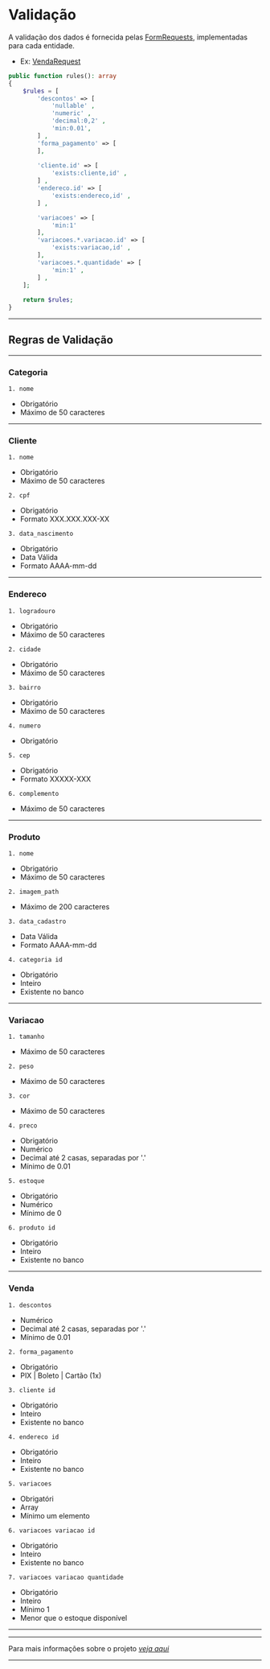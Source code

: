 
# Validação

A validação dos dados é fornecida pelas [FormRequests](/Acme_Fitness_Laravel/src/app/Http/Requests/), implementadas para cada entidade.

- Ex: [VendaRequest](/Acme_Fitness_Laravel/src/app/Http/Requests/VendaRequest.php)
```php
public function rules(): array
{
    $rules = [
        'descontos' => [
            'nullable' ,
            'numeric' ,      
            'decimal:0,2' ,
            'min:0.01',
        ] ,
        'forma_pagamento' => [
        ],
        
        'cliente.id' => [
            'exists:cliente,id' ,
        ] ,
        'endereco.id' => [
            'exists:endereco,id' ,
        ] ,

        'variacoes' => [
            'min:1'
        ],
        'variacoes.*.variacao.id' => [
            'exists:variacao,id' ,
        ],
        'variacoes.*.quantidade' => [
            'min:1' ,
        ] ,
    ];
    
    return $rules;
}
```
---

## Regras de Validação

---

### Categoria
`1. nome`
- Obrigatório
- Máximo de 50 caracteres

---

###  Cliente
`1. nome`
- Obrigatório
- Máximo de 50 caracteres

`2. cpf`
- Obrigatório
- Formato XXX.XXX.XXX-XX

`3. data_nascimento`
- Obrigatório
- Data Válida
- Formato AAAA-mm-dd            

---

### Endereco
`1. logradouro`
- Obrigatório
- Máximo de 50 caracteres

`2. cidade`
- Obrigatório
- Máximo de 50 caracteres

`3. bairro`
- Obrigatório
- Máximo de 50 caracteres

`4. numero`
- Obrigatório

`5. cep`
- Obrigatório
- Formato XXXXX-XXX

`6. complemento`
- Máximo de 50 caracteres

---

### Produto
`1. nome`
- Obrigatório
- Máximo de 50 caracteres

`2. imagem_path` 
- Máximo de 200 caracteres
            
`3. data_cadastro`
- Data Válida
- Formato AAAA-mm-dd            
            
`4. categoria id`
- Obrigatório
- Inteiro
- Existente no banco

---

### Variacao
`1. tamanho`
- Máximo de 50 caracteres

`2. peso`
- Máximo de 50 caracteres

`3. cor`
- Máximo de 50 caracteres

`4. preco`
- Obrigatório
- Numérico
- Decimal até 2 casas, separadas por '.'
- Mínimo de 0.01

`5. estoque`
- Obrigatório
- Numérico            
- Mínimo de 0            

`6. produto id`
- Obrigatório
- Inteiro
- Existente no banco

---

### Venda
`1. descontos`
- Numérico
- Decimal até 2 casas, separadas por '.'
- Mínimo de 0.01

`2. forma_pagamento`
- Obrigatório
- PIX | Boleto | Cartão (1x)  

`3. cliente id`
- Obrigatório
- Inteiro
- Existente no banco
            
`4. endereco id`
- Obrigatório
- Inteiro
- Existente no banco
           
`5. variacoes`
- Obrigatóri
- Array
- Mínimo um elemento

`6. variacoes variacao id` 
- Obrigatório
- Inteiro
- Existente no banco
            
`7. variacoes variacao quantidade`
- Obrigatório
- Inteiro
- Mínimo 1
- Menor que o estoque disponível
        
--- 
---

Para mais informações sobre o projeto *[veja aqui](/Acme_Fitness_Laravel/README.md)*

---














